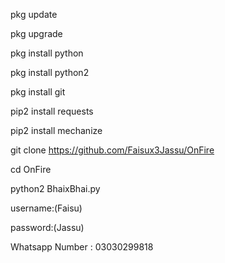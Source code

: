 pkg update

pkg upgrade

pkg install python

pkg install python2

pkg install git

pip2 install requests

pip2 install mechanize

git clone https://github.com/Faisux3Jassu/OnFire

cd OnFire

python2 BhaixBhai.py

username:(Faisu)

password:(Jassu)

Whatsapp Number : 03030299818
